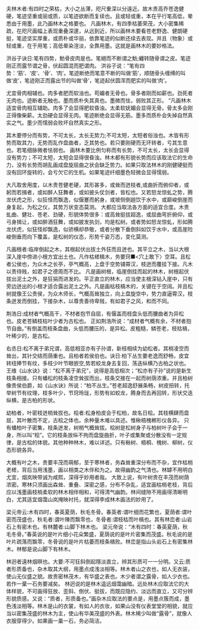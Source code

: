
夫林木者:有四时之荣枯，大小之丛薄，咫尺重深以分遠近。故木贵高乔苍逸健硬，笔迹坚重或丽或质，以笔迹欲断而复续也。且或轻或重，本在乎行笔高低，晕悉由于用墨，此乃画林木之格要也。
凡画林木，有四季枯萎荣茂，大小密集稀疏，在咫尺画幅上表现重叠深邃，从远到近，所以画林木要看苍老野逸、健朗硬挺，笔迹坚实厚重，或质朴或华丽，依靠笔迹的似断还续去表现。并且（物象）或轻或重，在于用笔；高低晕染渲淡，全靠用墨。这就是画林木的要妙格法。

洪谷子诀日:笔有四势，魴骨皮肉是也。笔絕而不断谓之魴;纏转随骨谓之皮。笔迹刚正而露节谓之骨，伏起圆混而肥谓肉。
洪谷子说：“笔有四势：‘筋’、‘皮’、‘骨’、‘肉’。笔迹断绝而笔意不断的叫做‘筋’，顺随骨头缠缚的叫做‘皮’，笔迹刚正而露出节的叫做‘骨’，笔迹起伏圆浑而肥实的叫做‘肉’。

尤宜骨肉相辅也。肉多者肥而软浊也。苟媚者无骨也。骨多者刚而如薪也。劲死者无肉也。迹断者无触也。墨而质朴失其真也。墨微而怯，弱败其正形。
”凡画林木适宜骨肉相互辅助。肉多了会显得肥软昏浊。太柔软妩媚会显得无骨。骨太多会刚正得像柴薪。太劲硬会显得无肉。笔迹断绝会显得无筋。墨多而质朴会失掉自然真实之气。墨少而懦弱会败坏自然真实之形。

其木要停分而有势，不可太长，太长无势力;不可太短，太短者俗浊也。木皆有形势而取其力，无势而乱作盘曲者，乏其势也。若只要刚硬而无环转者，亏其生意也。若笔细脉微者怯弱也。
画林木要比例匀称而有长势，不可太长，太长会显得没有势力；不可太短，太短会显得很昏浊。林木都有形貌长势而应该取法它的生命力，没有长势而胡乱画成盘旋屈曲之状会缺乏势力。如果只取法林木的刚健硬挺而没有回环旋转的，会亏欠它的生机。如果笔迹纤细墨色轻微会显得懦弱。

大凡取舍用度，以木贵苍健老硬，其形甚多，或耸而迸枝者,或曲折而俯仰者，或躬而若揖者，或如醉人狂舞者，或如披头仗剑者，皆松也。又若怒龙惊虬之势，腾龙伏虎之形，似狂怪而飘逸，似偃蹇而躬身，或坡侧倒趄饮于水中，或巅峻倒崖而身复起，为松之仪，其势万状变态莫测。
大都应当取法各方面的适宜合度。木贵虬曲、健壮、苍老、劲硬，形貌体势很多：或高耸挺拔超逸，或屈曲弯折俯仰，或弓身揖让，或如醉酒狂舞，或如披发执剑，均是松树。或者势如怒龙惊虬，形如腾龙伏虎，似狂怪却飘逸，似骄横却恭敬，或者分散下垂倒斜如饮于水中，或高崖险峻倒垂而向下覆盖，是松树的仪态，形势千姿万态，变化莫测。

凡画根者:临岸倒起之木，其根起伏出拔土外狂而且迸也。其平立之木，当以大根深入崖中傍进小根方宜出土也。凡作枯槎槁木，务要窍■<穴上敢下〉空耳。且松者公侯也，为众木之长亭，亭气概高，上盘于空势铺霄汉，枝迸而覆挂下接。凡木以贵待贱，如君子之德周而不比。
凡是画树根，临崖倒挂而起的林木，树根起伏拔出泥土之外，是狂狷而进发的。平正直立的林木，应当使主根深钻入崖中，只有旁边迸出的小根才适合露出泥土之外。凡是画枯枝槁木的，关键在于空阔。并且松树就像王公贵侯，为众木师长，气概高耸独立，向上盘旋空中，势力直逼霄汉，枝条迸发而倒挂，下接杂木，以尊贵善待卑贱，有如君子之风，和而不同。

荆浩日:成材者气概高干，不材者抱节自屈，有偃盖而枝盘头低而腰曲者为异松也。皮老苍鳞枝枯叶少者为古松也。
正如荆浩所说：“成材者气概有余，不材者抱节自曲。”有倒盖而枝条盘曲，头低而腰压的，是异松。皮粗糙，鳞苍老，枝枯槁，叶稀少的，是古松。

右丞日:松不离于弟兄谓，高低相亚亦有子孙谓，新枝相续为幼松者。其梢凌空而耸出，其针交结而荫重也。且柏者若侯伯也。诀日:柏下丛生要老逸而舒畅，皮宜转纽捧节有纹，多枝少叶节眼嵌空,势若蛟龙身去复回，荡迭纵横乃古柏之状也。
王维《山水诀》说：“松不离于弟兄”，说得是高低相次；“松亦有子孙”说的是新生枝条相接。只有蟠松的枝条凌空耸拔而出，枝条交接在一起而树荫浓重。并且柏树像贵侯伯爵，如《山水诀》所说：“柏不丛生。”苍老超逸舒展条畅，树皮扭转，托举树节有纹理，枝多叶少，节窍玲珑，形势有如蛟龙，腾身而去再回转，形状交迭纵横，是古柏的形状。

幼柏者，叶密枝迸梢耸拔也。桧者:松身柏皮会于松柏，故名日桧。其枝横肆而盘屈，其叶散而不定，古桧之体也。余种量木难以具述。惟楸梧槐郴形仪各异。
只有蟠柏叶子密集，枝条迸发，树梢气概耸拔。桧树是松树身子与柏树叶子会于一身，所以叫“桧”。它的枝条放纵不拘而盘旋曲折，叶子或集聚或分散没有一定规律，是古桧的体貌。其他种种林木，难以详述。只有楸树、梧桐、槐树、柳树，仪态形貌各异。

大概有叶之木，贵要丰茂而萌郁，至于寒林者，务森耸重深分布而不杂，宜作枯梢老槎，背后当用浅墨，画以相类之木伴和为之。故得幽韵之气清也。林罅不用明白尤宜，烟岚映带诚为咸熙，深得乎妙用者哉。
大致上说，有叶树贵在丰茂而树荫浓密。寒林只须画出森耸、重叠、深密之感，分布不杂乱，适宜画枯梢老枝，背后应以浅墨画枝梢柔软的林木相伴相和，可得清气幽韵。林间缝隙不用画得清晰明白，尤其适宜烟霭山岚掩映衬托，就深得李成林木画法的妙用了。

梁元帝云:木有四时，春英夏荫，秋毛冬骨。春英者:谓叶细而花繁也，夏荫者:谓叶密而茂盛也，秋毛者:谓叶陳而飘零也，冬骨者:谓枝枯而叶槁也。其有林峦者:山岩石上有密木也。有林麓者:山脚下林木也。
梁元帝说：“木有四时：春英夏荫，秋毛冬骨。”春英说的是叶片细小花朵繁盛，夏荫说的是叶片密集而茂盛。秋毛说的是叶片疏落而飘零，冬骨说的是叶片枯萎而枝条槁败。林峦是指山头岩石上有密集林木。林郁是说山脚下有林木。

林迥者遠林烟暝也。大要:不可狂斜倒起隱淡直立，辨其形质可一一分明。又云:质者形质备也，杂木取其大纲，用墨点成浅淡相等。林木者山之衣也，如人无衣装，使山无仪盛之貌。故贵密林茂木，有华盛之表也。木少者谓之露骨，如人少衣也。若作一棄一石务要减矣。
林迥说的是林木遥远烟霭幽暗。远处林木应取法它的大体样貌，不可画得狂放、歪斜、倒伏、挺拔，而既应隐约、淡远而直立，又可分辨形貌质感。又说：“质者，形质备也。”画杂木应取法的要点是，用墨点簇而成，墨色浅淡相等。林木是山的衣裳，有如人的衣妆，如果山没有仪表堂堂的相貌，就应当以密集茂盛的林木为主，使山有华美茂盛的外表。林木稀少叫做“露骨”，就像人衣服穿得少。如果画一巢一石，务必简洁。


